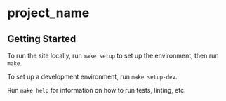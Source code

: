 # project_name

## Getting Started

To run the site locally, run `make setup` to set up the environment, then run `make`.

To set up a development environment, run `make setup-dev`.

Run `make help` for information on how to run tests, linting, etc.

